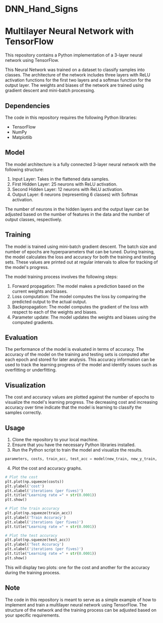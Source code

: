 # DNN_Hand_Signs

# Multilayer Neural Network with TensorFlow

This repository contains a Python implementation of a 3-layer neural network using TensorFlow. 

This Neural Network was trained on a dataset to classify samples into classes. The architecture of the network includes three layers with ReLU activation functions for the first two layers and a softmax function for the output layer. The weights and biases of the network are trained using gradient descent and mini-batch processing.

## Dependencies

The code in this repository requires the following Python libraries:

- TensorFlow
- NumPy
- Matplotlib

## Model

The model architecture is a fully connected 3-layer neural network with the following structure:

1. Input Layer: Takes in the flattened data samples.
2. First Hidden Layer: 25 neurons with ReLU activation.
3. Second Hidden Layer: 12 neurons with ReLU activation.
4. Output Layer: 6 neurons (representing 6 classes) with Softmax activation.

The number of neurons in the hidden layers and the output layer can be adjusted based on the number of features in the data and the number of output classes, respectively.

## Training

The model is trained using mini-batch gradient descent. The batch size and number of epochs are hyperparameters that can be tuned. During training, the model calculates the loss and accuracy for both the training and testing sets. These values are printed out at regular intervals to allow for tracking of the model's progress.

The model training process involves the following steps:
1. Forward propagation: The model makes a prediction based on the current weights and biases.
2. Loss computation: The model computes the loss by comparing the predicted output to the actual output.
3. Backpropagation: The model computes the gradient of the loss with respect to each of the weights and biases.
4. Parameter update: The model updates the weights and biases using the computed gradients.

## Evaluation

The performance of the model is evaluated in terms of accuracy. The accuracy of the model on the training and testing sets is computed after each epoch and stored for later analysis. This accuracy information can be used to track the learning progress of the model and identify issues such as overfitting or underfitting.

## Visualization

The cost and accuracy values are plotted against the number of epochs to visualize the model's learning progress. The decreasing cost and increasing accuracy over time indicate that the model is learning to classify the samples correctly.

## Usage

1. Clone the repository to your local machine.
2. Ensure that you have the necessary Python libraries installed.
3. Run the Python script to train the model and visualize the results.

```python
parameters, costs, train_acc, test_acc = model(new_train, new_y_train, new_test, new_y_test, nn_shape, num_epochs=300, minibatch_size=64)
```

4. Plot the cost and accuracy graphs.

```python
# Plot the cost
plt.plot(np.squeeze(costs))
plt.ylabel('cost')
plt.xlabel('iterations (per fives)')
plt.title("Learning rate =" + str(0.0001))
plt.show()

# Plot the train accuracy
plt.plot(np.squeeze(train_acc))
plt.ylabel('Train Accuracy')
plt.xlabel('iterations (per fives)')
plt.title("Learning rate =" + str(0.0001))

# Plot the test accuracy
plt.plot(np.squeeze(test_acc))
plt.ylabel('Test Accuracy')
plt.xlabel('iterations (per fives)')
plt.title("Learning rate =" + str(0.0001))
plt.show()
```

This will display two plots: one for the cost and another for the accuracy during the training process.

## Note

The code in this repository is meant to serve as a simple example of how to implement and train a multilayer neural network using TensorFlow. The structure of the network and the training process can be adjusted based on your specific requirements.
